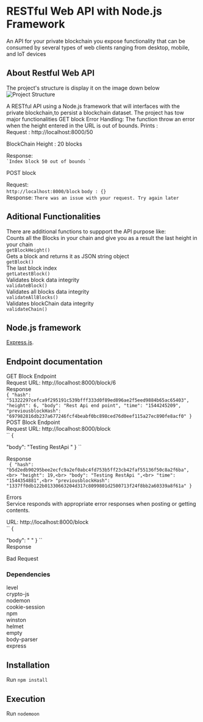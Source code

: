 # RESTful Web API with Node.js Framework
An API for your private blockchain you expose functionality that can be consumed by several types of web clients ranging from desktop, mobile, and IoT devices
## About Restful Web  API

The project's structure is display it on the image down below
![Project Structure](https://github.com/bernestoalberto/private/tree/master/structure.png)

A RESTful API using a Node.js framework that will interfaces with the private blockchain,to persist a blockchain dataset. The project has tow major functionalities
<a src='http://localhost:8000/block/1'>GET block</a>
Error Handling: 
The function throw an error when the height entered in the URL is out of bounds. Prints : <br>
Request :
http://localhost:8000/50 <br>

BlockChain Height : 20 blocks <br>

Response: <br>
``
`Index block 50 out of bounds `
``

<a src='http://localhost:8000/block'>POST block</a>

Request: <br>
``
http://localhost:8000/block
``
``
body : {}
``
<br>
Response:
``
There was an issue with your request. Try again later
``
## Aditional Functionalities
There are additional functions to suppport the API purpose  like: <br>
Counts all the Blocks in your chain and give you as a result the last height in your chain <br>
``
 getBlockHeight() 
 ``
 <br>
  Gets a block and returns it as JSON string object
 <br>
 ``
 getBlock() 
 ``
 <br>
The last block index<br>
 ``
 getLatestBlock() 
 ``
 <br>
 Validates block data integrity <br>
 ``
 validateBlock()  
 ``
 <br>
 Validates all blocks data integrity <br>
 ``
 validateAllBlocks() 
 ``
 <br>
  Validates blockChain data integrity <br>
 ``validateChain() 
``<br>


## Node.js framework
[Express.js](https://expressjs.com/).
## Endpoint documentation
GET Block Endpoint <br>
Request
URL: http://localhost:8000/block/6 <br>
Response <br>
``
{
    "hash": "51322297cefca9f295191c539bfff333d0f89ed896ae2f5eed9884b65ac65403",
    "height": 6,
    "body": "Rest Api end point",
    "time": "1544245209",
    "previousblockHash": "697982816db237a677246fcf4beabf0bc898ced76d0eef115a27ec890fe8acf0"
}
``
<br>
POST Block Endpoint <br>
Request 
URL: http://localhost:8000/block <br>
``
{

"body": "Testing RestApi "
}
``

Response<br>
``
{
    "hash": "b5d2edb90295bee2ecfc9a2ef0abc4fd753b5ff23cb42faf55136f50c8a2f6ba",<br>
    "height": 19,<br>
    "body": "Testing RestApi ",<br>
    "time": "1544354881",<br>
    "previousblockHash": "1337ff0db122b01330663204d317c8099801d2500713f24f8bb2a60339a8f61a"
}``<br>

Errors <br>
Service responds with appropriate error responses when posting or getting contents.

URL: http://localhost:8000/block <br>
``
{

"body": " "
}
``
<br>
Response <br>

Bad Request

### Dependencies
level <br> 
crypto-js <br>
nodemon <br>
cookie-session <br>
npm <br>
winston <br>
helmet <br>
empty <br>
body-parser <br>
express  <br>

## Installation
Run
``
npm install
``
## Execution
Run
``nodemoon
``
